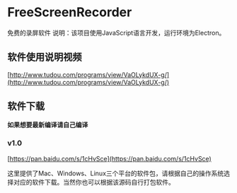 # FreeScreenRecorder
免费的录屏软件
说明：该项目使用JavaScript语言开发，运行环境为Electron。

## 软件使用说明视频

[http://www.tudou.com/programs/view/VaOLykdUX-g/](http://www.tudou.com/programs/view/VaOLykdUX-g/)

## 软件下载

**如果想要最新编译请自己编译**

### v1.0
[https://pan.baidu.com/s/1cHvSce](https://pan.baidu.com/s/1cHvSce)

这里提供了Mac、Windows、Linux三个平台的软件包，请根据自己的操作系统选择对应的软件下载。当然你也可以根据该源码自行打包软件。
